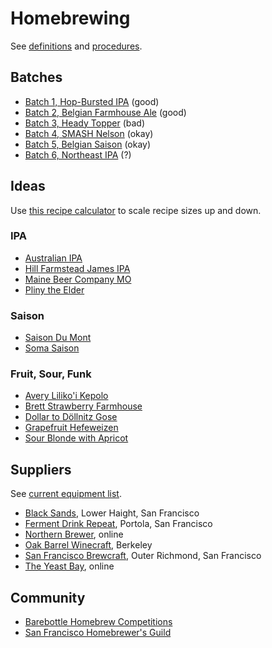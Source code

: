 # Homebrewing

See [definitions] and [procedures].

[definitions]: definitions.md
[procedures]: procedures.md

## Batches

* [Batch 1, Hop-Bursted IPA][1] (good)
* [Batch 2, Belgian Farmhouse Ale][2] (good)
* [Batch 3, Heady Topper][3] (bad)
* [Batch 4, SMASH Nelson][4] (okay)
* [Batch 5, Belgian Saison][5] (okay)
* [Batch 6, Northeast IPA][6] (?)

[1]: batches/1-hop-bursted-ipa.md
[2]: batches/2-belgian-farmhouse-ale.md
[3]: batches/3-heady-topper.md
[4]: batches/4-smash-nelson.md
[5]: batches/5-belgian-saison.md
[6]: batches/6-northeast-ipa.md

## Ideas

Use [this recipe calculator][scale]
to scale recipe sizes up and down.

[scale]: http://www.captainbrew.com/create-recipe

### IPA

* [Australian IPA][australian-ipa]
* [Hill Farmstead James IPA][james]
* [Maine Beer Company MO][mo]
* [Pliny the Elder][pliny-the-elder]

[australian-ipa]: recipes/australian-ipa.md
[james]: recipes/hill-farmstead-james-ipa.md
[mo]: recipes/maine-beer-company-mo.md
[pliny-the-elder]: recipes/pliny-the-elder.md

### Saison

* [Saison Du Mont][du-mont]
* [Soma Saison][soma]

[du-mont]: recipes/saison-du-mont.md
[soma]: recipes/soma-saison.md

### Fruit, Sour, Funk

* [Avery Liliko'i Kepolo][lilikoi]
* [Brett Strawberry Farmhouse][brett-straw]
* [Dollar to Döllnitz Gose][gose]
* [Grapefruit Hefeweizen][grapefruit-hefe]
* [Sour Blonde with Apricot][blonde-apricot]

[blonde-apricot]: recipes/sour-blonde-with-apricot.md
[brett-straw]: recipes/brett-strawberry-farmhouse.md
[gose]: recipes/dollar-to-dollnitz-gose.md
[grapefruit-hefe]: recipes/grapefruit-hefeweizen.md
[lilikoi]: recipes/lilikoi.md

## Suppliers

See [current equipment list][equipment].

[equipment]: equipment.md

* [Black Sands][black], Lower Haight, San Francisco
* [Ferment Drink Repeat][ferment], Portola, San Francisco
* [Northern Brewer][northern], online
* [Oak Barrel Winecraft][oak], Berkeley
* [San Francisco Brewcraft][brewcraft], Outer Richmond, San Francisco
* [The Yeast Bay][yeast-bay], online

[black]: https://squareup.com/store/blacksandsbeer/
[brewcraft]: https://www.sanfranciscobrewcraft.com/
[ferment]: http://www.fermentdrinkrepeat.com/homebrew-shop/
[northern]: http://www.northernbrewer.com/
[oak]: http://oakbarrel.com/
[yeast-bay]: http://www.theyeastbay.com/

## Community

* [Barebottle Homebrew Competitions][bare]
* [San Francisco Homebrewer's Guild][guild]

[bare]: http://www.barebottlebeer.com/?page_id=587
[guild]: http://www.sfhomebrewersguild.com/
